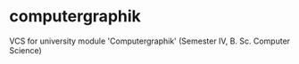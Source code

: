 # computergraphik
VCS for university module 'Computergraphik' (Semester IV, B. Sc. Computer Science)
